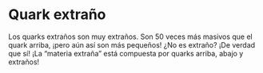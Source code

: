 # Quark extraño

Los quarks extraños son muy extraños. Son 50 veces más masivos que el quark
arriba, ¡pero aún así son más pequeños! ¿No es extraño? ¡De verdad que sí! ¡La
“materia extraña” está compuesta por quarks arriba, abajo y extraños!
